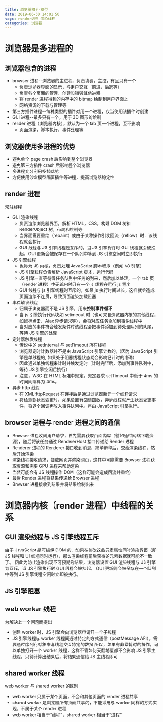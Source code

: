 ```yaml
---
title: 浏览器相关-模型
date: 2019-06-30 14:01:50
tags: render进程 渲染线程
categories: 浏览器
---
```


# 浏览器是多进程的

## 浏览器包含的进程

- browser 进程--浏览器的主进程，负责协调，主控，有且只有一个
  - 负责浏览器界面的显示，与用户交互（前进，后退等）
  - 负责各个页面的管理，创建和销毁其他进程
  - 将 render 进程得到的内存中的 bitmap 绘制到用户界面上
  - 网络资源的下载与管理等
- 第三方插件进程--每种类型的插件对用一个进程，仅当使用该插件时创建
- GUI 进程--最多只有一个，用于 3D 图形的绘制
- render 进程（浏览器内核），默认为一个 tab 页一个进程，互不影响
  - 页面渲染，脚本执行，事件处理等

## 浏览器使用多进程的优势

- 避免单个 page crash 后影响到整个浏览器
- 避免第三方插件 crash 后影响整个浏览器
- 多进程充分利用多核优势
- 方便使用沙盒模型隔离插件等进程，提高浏览器稳定性

## render 进程

常驻线程

- GUI 渲染线程
  - 负责渲染浏览器界面，解析 HTML，CSS，构建 DOM 树和 RenderObject 树，布局和绘制等
  - 当界面需要重绘（repaint）或由于某种操作引发回流（reflow）时，该线程就会执行
  - GUI 线程与 JS 引擎线程是互斥的，当 JS 引擎执行时 GUI 线程就会被挂起，GUI 更新会被保存在一个队列中等到 JS 引擎空闲时立即执行
- JS 引擎线程
  - 也称为 JS 内核，负责处理 JavaScript 脚本程序（例如 V8 引擎）
  - JS 引擎线程负责解析 JavaScript 脚本，运行代码
  - JS 引擎一直等待着任务队列中任务的到来，然后加以处理，一个 tab 页（render 进程）中无论何时只有一个 js 线程在运行 js 程序
  - GUI 线程与 js 引擎线程时互斥的，如果 js 执行时间过长，这样就会造成页面渲染不连贯，导致页面渲染加载阻塞
- 事件触发线程
  - 归属于浏览器而不是 JS 引擎，用来**控制事件循环**
  - 当 js 引擎执行代码块如 setimeout 时（也可来自浏览器内核的其他线程，如鼠标点击、Ajax 异步请求等），会将对应任务添加到事件线程中
  - 当对应的事件符合触发条件时该线程会把事件添加到待处理队列的队尾，等待 JS 引擎的处理
- 定时器触发线程
  - 传说中的 setInterval 与 setTimeout 所在线程
  - 浏览器定时计数器并不是由 JavaScript 引擎计数的,（因为 JavaScript 引擎是单线程的, 如果处于阻塞线程状态就会影响记计时的准确）
  - 因此通过单独线程来计时并触发定时（计时完毕后，添加到事件队列中，等待 JS 引擎空闲后执行）
  - 注意，W3C 在 HTML 标准中规定，规定要求 setTimeout 中低于 4ms 的时间间隔算为 4ms。
- 异步 http 线程
  - 在 XMLHttpRequest 在连接后是通过浏览器新开一个线程请求
  - 将检测到状态变更时，如果设置有回调函数，异步线程就产生状态变更事件，将这个回调再放入事件队列中。再由 JavaScript 引擎执行。

## browser 进程与 render 进程之间的通信

- Browser 进程收到用户请求，首先需要获取页面内容（譬如通过网络下载资源），随后将该任务通过 RendererHost 接口传递给 Render 进程
- Renderer 进程的 Renderer 接口收到消息，简单解释后，交给渲染线程，然后开始渲染
- 渲染线程接收请求，加载网页并渲染网页，这其中可能需要 Browser 进程获取资源和需要 GPU 进程来帮助渲染
- 当然可能会有 JS 线程操作 DOM（这样可能会造成回流并重绘）
- 最后 Render 进程将结果传递给 Browser 进程
- Browser 进程接收到结果并将结果绘制出来

# 浏览器内核（render 进程）中线程的关系

## GUI 渲染线程与 JS 引擎线程互斥

由于 JavaScript 是可操纵 DOM 的，如果在修改这些元素属性同时渲染界面（即 JS 线程和 UI 线程同时运行），那么渲染线程前后获得的元素数据就可能不一致了。
因此为防止渲染出现不可预期的结果，浏览器设置 GUI 渲染线程与 JS 引擎为互斥，当 JS 引擎执行时 GUI 线程会被挂起。
GUI 更新则会被保存在一个队列中等到 JS 引擎线程空闲时立即被执行。

## JS 引擎阻塞

## web worker 线程

为解决上一个问题而提出

- 创建 worker 时，JS 引擎会向浏览器申请开一个子线程
- JS 引擎线程与 worker 线程间通过特定的方式通信（postMessage API），需要通过序列化对象来与线程交互特定的数据
  所以，如果有非常耗时的操作，可以单独打开一个 worker 线程，这样不管如何天翻地覆都不会影响 JS 引擎主线程，只待计算出结果后，将结果通信给 JS 主线程即可

## shared worker 线程

web worker 与 shared worker 的区别

- web worker 只属于某个页面，不会和其他页面的 render 进程共享
- shared worker 是浏览器所有页面共享的，不能采用与 worker 同样的方式实现，不属于某个 render 进程
- web worker 相当于“线程”，shared worker 相当于“进程”
